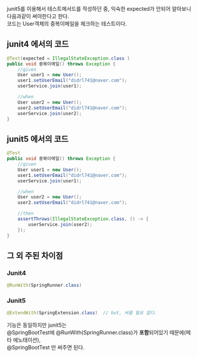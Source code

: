  junit5를 이용해서 테스트메서드를 작성하던 중, 익숙한 expected가 안되어 알아보니 다음과같이 써야한다고 한다.   
코드는 User객체의 중복이메일을 체크하는 테스트이다.
## junit4 에서의 코드
```java
@Test(expected = IllegalStateException.class )
public void 중복이메일() throws Exception {
    //given
    User user1 = new User();
    user1.setUserEmail("didrl741@naver.com");
    userService.join(user1);

    //when
    User user2 = new User();
    user2.setUserEmail("didrl741@naver.com");
    userService.join(user2);
}
```

## junit5 에서의 코드
```java
@Test
public void 중복이메일() throws Exception {
    //given
    User user1 = new User();
    user1.setUserEmail("didrl741@naver.com");
    userService.join(user1);

    //when
    User user2 = new User();
    user2.setUserEmail("didrl741@naver.com");

    //then
    assertThrows(IllegalStateException.class, () -> {
        userService.join(user2);
    });
}
```


## 그 외 주된 차이점

### Junit4

```java
@RunWith(SpringRunner.class)
```

### Junit5

```java
@ExtendWith(SpringExtension.class)  // but, 써줄 필요 없다.
```

기능은 동일하지만 junit5는   
@SpringBootTest에 @RunWith(SpringRunner.class)가 **포함**되어있기 때문에(메타 에노태이션),   
@SpringBootTest 만 써주면 된다.

